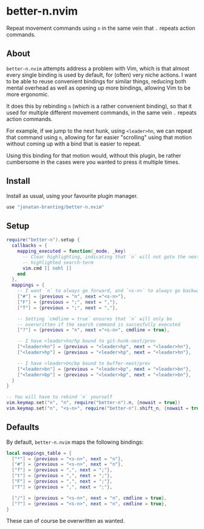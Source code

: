 # better-n.nvim
Repeat movement commands using `n` in the same vein that `.` repeats action commands.

## About
`better-n.nvim` attempts address a problem with Vim, which is that almost every
single binding is used by default, for (often) very niche actions. I want to be
able to reuse convenient bindings for similar things, reducing both mental
overhead as well as opening up more bindings, allowing Vim to be more
ergonomic.

It does this by rebinding `n` (which is a rather convenient binding), so that
it used for multiple different movement commands, in the same vein `.` repeats
action commands.

For example, if we jump to the next hunk, using `<leader>hn`, we can repeat
that command using `n`, allowing for far easier "scrolling" using that motion
without coming up with a bind that is easier to repeat.

Using this binding for that motion would, without this plugin, be rather
cumbersome in the cases were you wanted to press it multiple times.


## Install
Install as usual, using your favourite plugin manager.

```lua
use "jonatan-branting/better-n.nvim"
```

## Setup

```lua
require("better-n").setup {
  callbacks = {
    mapping_executed = function(_mode, _key)
      -- Clear highlighting, indicating that `n` will not goto the next
      -- highlighted search-term
      vim.cmd [[ nohl ]]
    end
  },
  mappings = {
    -- I want `n` to always go forward, and `<s-n>` to always go backwards
    ["#"] = {previous = "n", next ="<s-n>"},
    ["F"] = {previous = ";", next = ","},
    ["T"] = {previous = ";", next = ","},

    -- Setting `cmdline = true` ensures that `n` will only be 
    -- overwritten if the search command is succesfully executed
    ["?"] = {previous = "n", next ="<s-n>", cmdline = true},

    -- I have <leader>hn/hp bound to git-hunk-next/prev
    ["<leader>hn"] = {previous = "<leader>hp", next = "<leader>hn"},
    ["<leader>hp"] = {previous = "<leader>hp", next = "<leader>hn"},

    -- I have <leader>bn/bp bound to buffer-next/prev
    ["<leader>bn"] = {previous = "<leader>bp", next = "<leader>bn"},
    ["<leader>bp"] = {previous = "<leader>bp", next = "<leader>bn"},
  }
}

-- You will have to rebind `n` yourself
vim.keymap.set("n", "n", require("better-n").n, {nowait = true})
vim.keymap.set("n", "<s-n>", require("better-n").shift_n, {nowait = true})
```

## Defaults
By default, `better-n.nvim` maps the following bindings:

```lua
local mappings_table = {
  ["*"] = {previous = "<s-n>", next = "n"},
  ["#"] = {previous = "<s-n>", next = "n"},
  ["f"] = {previous = ",", next = ";"},
  ["t"] = {previous = ",", next = ";"},
  ["F"] = {previous = ",", next = ";"},
  ["T"] = {previous = ",", next = ";"},

  ["/"] = {previous = "<s-n>", next = "n", cmdline = true},
  ["?"] = {previous = "<s-n>", next = "n", cmdline = true},
}
```

These can of course be overwritten as wanted.

